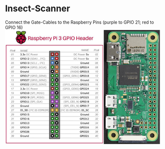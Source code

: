 # Insect-Scanner
Connect the Gate-Cables to the Raspberry Pins (purple to GPIO 21; red to GPIO 16)
![Raspberry Pi Zero W Pinout](Raspberry-pi3-pinout.jpg)
